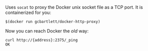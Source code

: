 Uses `socat` to proxy the Docker unix socket file as a TCP port. It is containerized for you:

```
$(docker run gcbartlett/docker-http-proxy)
```

Now you can reach Docker the *old* way:

```
curl http://{address}:2375/_ping
OK
```
